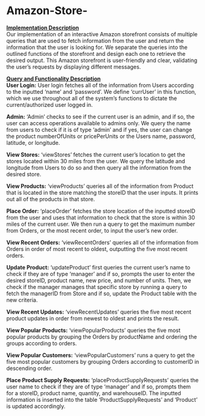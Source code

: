 # Amazon-Store-

**<ins>Implementation Description</ins>** \
Our implementation of an interactive Amazon storefront consists of multiple queries that are used to fetch information from the user and return the information that the user is looking for. We separate the queries into the outlined functions of the storefront and design each one to retrieve the desired output. This Amazon storefront is user-friendly and clear, validating the user’s requests by displaying different messages. 

**<ins>Query and Functionality Description</ins>** \
**User Login:**
User login fetches all of the information from Users according to the inputted ‘name’ and ‘password’. We define ‘currUser’ in this function, which we use throughout all of the system’s functions to dictate the current/authorized user logged in.

**Admin:**
‘Admin’ checks to see if the current user is an admin, and if so, the user can access operations available to admins only. We query the name from users to check if it is of type ‘admin’ and if yes, the user can change the product numberOfUnits or pricePerUnits or the Users name, password, latitude, or longitude. 

**View Stores:**
‘viewStores’ fetches the current user’s location to get the stores located within 30 miles from the user. We query the latitude and longitude from Users to do so and then query all the information from the desired store.

**View Products:** 
‘viewProducts’ queries all of the information from Product that is located in the store matching the storeID that the user inputs. It prints out all of the products in that store. 

**Place Order:**
‘placeOrder’ fetches the store location of the inputted storeID from the user and uses that information to check that the store is within 30 miles of the current user. We then run a query to get the maximum number from Orders, or the most recent order, to input the user’s new order. 

**View Recent Orders:**
‘viewRecentOrders’ queries all of the information from Orders in order of most recent to oldest, outputting the five most recent orders. 

**Update Product:**
‘updateProduct’ first queries the current user’s name to check if they are of type ‘manager’ and if so, prompts the user to enter the desired storeID, product name, new price, and number of units. Then, we check if the manager manages that specific store by running a query to fetch the managerID from Store and if so, update the Product table with the new criteria.

**View Recent Updates:**
‘viewRecentUpdates’ queries the five most recent product updates in order from newest to oldest and prints the result. 

**View Popular Products:**
‘viewPopularProducts’ queries the five most popular products by grouping the Orders by productName and ordering the groups according to orders. 

**View Popular Customers:**
‘viewPopularCustomers’ runs a query to get the five most popular customers by grouping Orders according to customerID in descending order.  

**Place Product Supply Requests:**
‘placeProductSupplyRequests’ queries the user name to check if they are of type ‘manager’ and if so, prompts them for a storeID, product name, quantity, and warehouseID. The inputted information is inserted into the table ‘ProductSupplyRequests’ and ‘Product’ is updated accordingly. 


